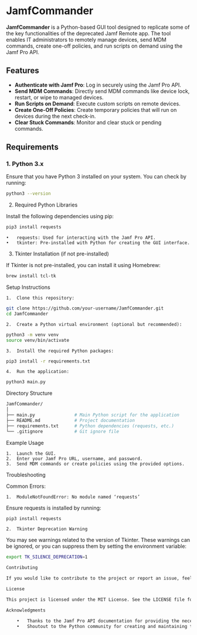 # JamfCommander

**JamfCommander** is a Python-based GUI tool designed to replicate some of the key functionalities of the deprecated Jamf Remote app. The tool enables IT administrators to remotely manage devices, send MDM commands, create one-off policies, and run scripts on demand using the Jamf Pro API.

## Features
- **Authenticate with Jamf Pro**: Log in securely using the Jamf Pro API.
- **Send MDM Commands**: Directly send MDM commands like device lock, restart, or wipe to managed devices.
- **Run Scripts on Demand**: Execute custom scripts on remote devices.
- **Create One-Off Policies**: Create temporary policies that will run on devices during the next check-in.
- **Clear Stuck Commands**: Monitor and clear stuck or pending commands.

## Requirements

### 1. Python 3.x
Ensure that you have Python 3 installed on your system. You can check by running:
```bash
python3 --version
```

2. Required Python Libraries

Install the following dependencies using pip:
```bash
pip3 install requests
```
	•	requests: Used for interacting with the Jamf Pro API.
	•	tkinter: Pre-installed with Python for creating the GUI interface.

3. Tkinter Installation (if not pre-installed)

If Tkinter is not pre-installed, you can install it using Homebrew:
```bash
brew install tcl-tk
```
Setup Instructions

	1.	Clone this repository:
```bash
git clone https://github.com/your-username/JamfCommander.git
cd JamfCommander
```
	2.	Create a Python virtual environment (optional but recommended):
```bash
python3 -m venv venv
source venv/bin/activate
```
	3.	Install the required Python packages:
```bash
pip3 install -r requirements.txt
```
	4.	Run the application:
```bash
python3 main.py
```
Directory Structure
```bash
JamfCommander/
│
├── main.py               # Main Python script for the application
├── README.md             # Project documentation
├── requirements.txt      # Python dependencies (requests, etc.)
└── .gitignore            # Git ignore file
```
Example Usage

	1.	Launch the GUI.
	2.	Enter your Jamf Pro URL, username, and password.
	3.	Send MDM commands or create policies using the provided options.

Troubleshooting

Common Errors:

	1.	ModuleNotFoundError: No module named ‘requests’
Ensure requests is installed by running:
```bash
pip3 install requests
```

	2.	Tkinter Deprecation Warning
You may see warnings related to the version of Tkinter. These warnings can be ignored, or you can suppress them by setting the environment variable:
```bash
export TK_SILENCE_DEPRECATION=1
```

```bash
Contributing

If you would like to contribute to the project or report an issue, feel free to create an issue or pull request in the GitHub repository.

License

This project is licensed under the MIT License. See the LICENSE file for more details.

Acknowledgments

    •	Thanks to the Jamf Pro API documentation for providing the necessary information to interact with the API.
    •	Shoutout to the Python community for creating and maintaining the requests library.
```